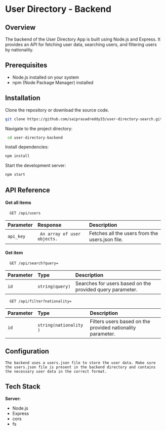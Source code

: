 
# User Directory - Backend

## Overview
The backend of the User Directory App is built using Node.js and Express. It provides an API for fetching user data, searching users, and filtering users by nationality.


## Prerequisites
- Node.js installed on your system
- npm (Node Package Manager) installed
## Installation

Clone the repository or download the source code.

```bash
git clone https://github.com/saiprasadreddy33/user-directory-search.git
```
Navigate to the project directory:
```bash
 cd user-directory-backend 
```
Install dependencies:

```bash
npm install
```

Start the development server:

```bash
npm start
```

    
## API Reference

#### Get all items

```http
  GET /api/users
```

| Parameter | Response     | Description                |
| :-------- | :------- | :------------------------- |
| `api_key` | ` An array of user objects.` |Fetches all the users from the users.json file. |

#### Get item

```http
  GET /api/search?query=
```

| Parameter | Type     | Description                       |
| :-------- | :------- | :-------------------------------- |
| `id`      | `string(query)` | Searches for users based on the provided query parameter. |


```http
  GET /api/filter?nationality=
```

| Parameter | Type     | Description                       |
| :-------- | :------- | :-------------------------------- |
| `id`      | `string(nationality )` | Filters users based on the provided nationality parameter. |


## Configuration

```
The backend uses a users.json file to store the user data. Make sure the users.json file is present in the backend directory and contains the necessary user data in the correct format.
```
## Tech Stack

**Server:** 
- Node.js
- Express
- cors 
- fs



